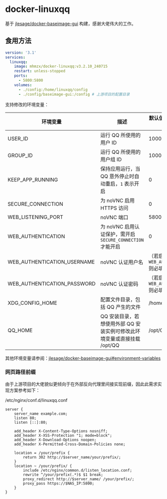 # docker-linuxqq

基于 [jlesage/docker-baseimage-gui](https://github.com/jlesage/docker-baseimage-gui) 构建，感谢大佬伟大的工作。

## 食用方法

```yaml
version: '3.1'
services:
  linuxqq:
    image: mhmzx/docker-linuxqq:v3.2.10_240715
    restart: unless-stopped
    ports:
      - 5800:5800
    volumes:
      - ./config:/home/linuxqq/config
      - ./config/baseimage-gui:/config # 上游项目的配置目录
```

支持修改的环境变量：

| 环境变量                        | 描述	                                                     | 默认值（留空则表示必填）                   |
|-----------------------------|---------------------------------------------------------|--------------------------------|
| USER_ID                     | 运行 QQ 所使用的用户 ID                                         | 1000                           |
| GROUP_ID                    | 运行 QQ 所使用的用户组 ID                                        | 1000                           |
| KEEP_APP_RUNNING            | 保持应用运行，当 QQ 意外停止时自动重启，`1` 表示开启                          | 0                              |
| SECURE_CONNECTION           | 为 noVNC 启用 HTTPS 访问                                     | 0                              |
| WEB_LISTENING_PORT          | noVNC 端口                                                | 5800                           |
| WEB_AUTHENTICATION          | 为 noVNC 启用认证保护，需开启 `SECURE_CONNECTION` 才能开启             | 0                              |
| WEB_AUTHENTICATION_USERNAME | noVNC 认证用户名                                             | （若启用 `WEB_AUTHENTICATION` 则必填） |
| WEB_AUTHENTICATION_PASSWORD | noVNC 认证密码                                              | （若启用 `WEB_AUTHENTICATION` 则必填） |
| XDG_CONFIG_HOME             | 配置文件目录，包括 QQ 产生的文件                                      | /home/linuxqq/config           |
| QQ_HOME                     | QQ 安装目录，若想使用外部 QQ 安装实例可修改此环境变量或直接挂载 /opt/QQ             | /opt/QQ                        |

其他环境变量请参阅：[jlesage/docker-baseimage-gui#environment-variables](https://github.com/jlesage/docker-baseimage-gui?tab=readme-ov-file#environment-variables)

### 网页路径前缀

由于上游项目的大佬貌似更倾向于在外部反向代理里间接实现前缀，因此此需求实现方案参考如下：

/etc/nginx/conf.d/linuxqq.conf

```
server {
    server_name example.com;
    listen 80;
    listen [::]:80;

    add_header X-Content-Type-Options nosniff;
    add_header X-XSS-Protection "1; mode=block";
    add_header X-Download-Options noopen;
    add_header X-Permitted-Cross-Domain-Policies none;

    location = /your/prefix {
        return 302 http://$server_name/your/prefix/;
    }
    location ~ /your/prefix/ {
        include /etc/nginx/common.d/listen_location.conf;
        rewrite ^/your/prefix(.*)$ $1 break;
        proxy_redirect http://$server_name/ /your/prefix/;
        proxy_pass https://$NAS_IP:5800;
    }
}
```
